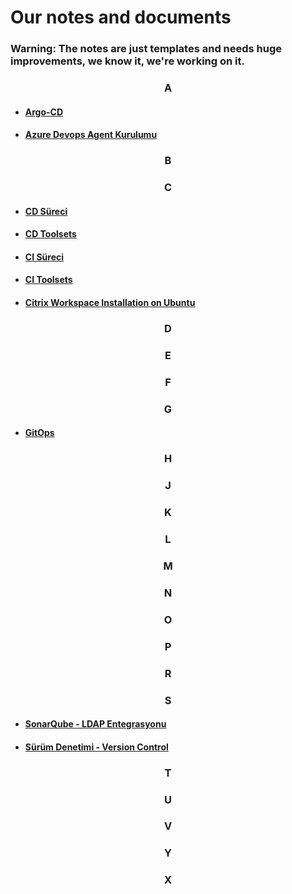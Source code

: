 # Our notes and documents

### **Warning: The notes are just templates and needs huge improvements, we know it, we're working on it.**

### <center>A</center>
- #### [Argo-CD](Argo-CD.md)
- #### [Azure Devops Agent Kurulumu](azure-devops-agent.md)
### <center>B</center>
### <center>C</center>
- #### [CD Süreci](CD-surecleri.md)
- #### [CD Toolsets](CD-toolsets.md)
- #### [CI Süreci](CI-surecleri.md)
- #### [CI Toolsets](CI-toolsets.md)
- #### [Citrix Workspace Installation on Ubuntu](Citrix-Workspace-and-Ubuntu.md)
### <center>D</center>
### <center>E</center>
### <center>F</center>
### <center>G</center>
- #### [GitOps](GitOps.md)
### <center>H</center>
### <center>J</center>
### <center>K</center>
### <center>L</center>
### <center>M</center>
### <center>N</center>
### <center>O</center>
### <center>P</center>
### <center>R</center>
### <center>S</center>
- #### [SonarQube - LDAP Entegrasyonu](sonarqube-ldap-entegrasyonu.md)
- #### [Sürüm Denetimi - Version Control](surum-denetimi-(version-control).md)
### <center>T</center>
### <center>U</center>
### <center>V</center>
### <center>Y</center>
### <center>X</center>
